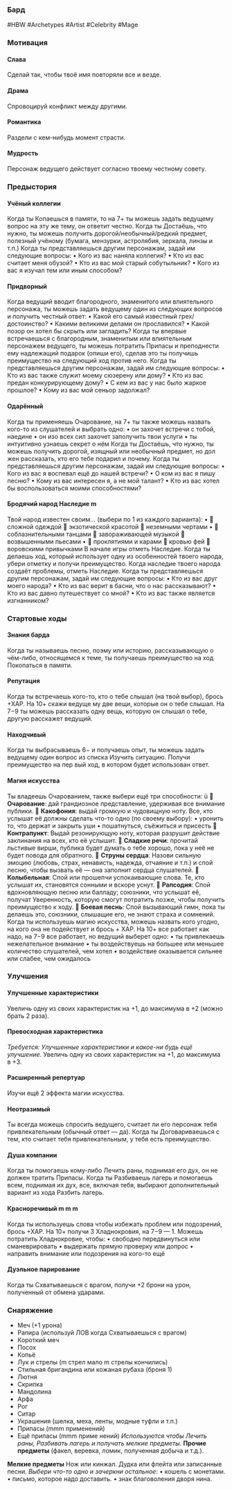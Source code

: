 ### **Бард**

#HBW #Archetypes #Artist #Celebrity #Mage
### **Мотивация**

#### **Cлава** 
Сделай так, чтобы твоё имя повторяли все и везде.

#### **Драма** 
Спровоцируй конфликт между другими. 

#### **Романтика** 
Раздели с кем-нибудь момент страсти. 

#### **Мудрость** 
Персонаж ведущего действует согласно твоему честному совету.

### **Предыстория**

#### **Учёный коллегии** 
Когда ты Копаешься в памяти, то на 7+ ты можешь задать ведущему вопрос на эту же тему, он ответит честно. 
Когда ты Достаёшь, что нужно, ты можешь получить дорогой/необычный/редкий предмет, полезный учёному (бумага, мензурки, астролябия, зеркала, линзы и т.п.) 
Когда ты представляешься другим персонажам, задай им следующие вопросы: 
• Кого из вас наняла коллегия? 
• Кто из вас считает меня обузой? 
• Кто из вас мой старый собутыльник? 
• Кого из вас я изучал тем или иным способом?

#### **Придворный**
Когда ведущий вводит благородного, знаменитого или влиятельного персонажа, ты можешь задать ведущему один из следующих вопросов и получить честный ответ:
• Какой его самый известный грех/достоинство? 
• Какими великими делами он прославился? 
• Какой позор он хотел бы скрыть или загладить?
Когда ты впервые встречаешься с благородным, знаменитым или влиятельным персонажем ведущего, ты можешь потратить Припасы и преподнести ему надлежащий подарок (опиши его), сделав это ты получишь преимущество на следующий ход против него.
Когда ты представляешься другим персонажам, задай им следующие вопросы: 
• Кто из вас также служит моему сюзерену или дому?
• Кто из вас предан конкурирующему дому? 
• C кем из вас у нас было жаркое прошлое? 
• Кому из вас мой сеньор задолжал?

#### **Одарённый** 
Когда ты применяешь Очарование, на 7+ ты также можешь назвать кого-то из слушателей и выбрать одно: 
• он захочет встречи с тобой, наедине 
• он изо всех сил захочет заполучить твои услуги 
• ты интуитивно узнаешь секрет о нём 
Когда ты Достаёшь, что нужно, ты можешь получить дорогой, изящный или необычный предмет, но дол жен рассказать, кто его тебе подарил и почему. 
Когда ты представляешься другим персонажам, задай им следующие вопросы: 
• Кого из вас я воспевал ещё до нашей встречи? 
• О ком из вас я пишу песню? 
• Кому из вас интересен я, а не мой талант? 
• Кто из вас хотел бы воспользоваться моими способностями?

#### **Бродячий народ**  Наследие m 
Твой народ известен своим… (выбери по 1 из каждого варианта):
•  сложной одеждой  экзотической красотой  неземными чертами 
•  соблазнительными танцами  завораживающей музыкой  возвышенными пьесами 
•  проклятиями и карами  кровью фей  воровскими привычками 
В начале игры отметь Наследие. Когда ты делаешь ход, который использует одну из особенностей твоего народа, убери отметку и получи преимущество. Когда наследие твоего народа создаёт проблемы, отметь Наследие. 
Когда ты представляешься другим персонажам, задай им следующие вопросы: 
• Кто из вас друг моего народа? 
• Кто из вас верит в басни, что о нас рассказывают? 
• Кто из вас давно путешествует со мной? 
• Кто из вас также является изгнанником?

### **Стартовые ходы**

#### **Знания барда** 
Когда ты называешь песню, поэму или историю, рассказывающую о чём-либо, относящемся к теме, ты получаешь преимущество на ход Покопаться в памяти.

#### **Репутация** 
Когда ты встречаешь кого-то, кто о тебе слышал (на твой выбор), брось +ХАР. На 10+ скажи ведуще му две вещи, которые он о тебе слышал. На 7−9 ты можешь рассказать одну вещь, которую он слышал о тебе, другую расскажет ведущий.

#### **Находчивый** 
Когда ты выбрасываешь 6− и получаешь опыт, ты можешь задать ведущему один вопрос из списка Изучить ситуацию. Получи преимущество на пер вый ход, в котором будет использован ответ.

#### **Магия искусства** 
Ты владеешь Очарованием, также выбери ещё три способности: 
ü  **Очарование**: дай грандиозное представление, удерживая все внимание публики. 
 **Какофония**: выдай громкую и чудовищную ноту. Все, кто услышат её должны сделать что-то одно (по своему выбору): 
• уронить то, что держат и закрыть уши 
• пошатнуться, съёжиться и присесть 
 **Контрапункт**: Выдай резонирующую ноту, которая разрушит действие заклинания на всех, кто её услышит. 
 **Сладкие речи**: прочитай льстивые вирши, публика будет думать о тебе хорошо, пока у неё не будет повода для обратного. 
 **Струны сердца**: Назови сильную эмоцию (любовь, страх, ненависть, надежда, отчаяние и т.п.) и спой песню, чтобы вызвать её — она заполнит сердца слушателей. 
 **Колыбельная**: Спой или прошепчи успокаивающие слова. Те, кто услышат их, становятся сонными и вскоре уснут. 
 **Рапсодия**: Спой вдохновляющую песню или балладу; союзники, что услышат её, получат Уверенность, которую смогут потратить позже, чтобы получить преимущество к ходу.
 **Боевая песнь**: Спой вызывающий гимн, пока ты делаешь это, союзники, слышащие его, не знают страха и сомнений. 
Когда ты используешь магию искусства, можешь назвать кого угодно, на кого она не подействует и брось + ХАР. На 10+ все работает как надо, на 7−9 все работает, но ведущий выберет одно: 
• ты привлекаешь нежелательное внимание 
• ты воздействуешь на большее или меньшее количество слушателей, чем хотел 
• воздействие оказывается сильнее или слабее, чем ожидалось

### **Улучшения**

#### **Улучшенные характеристики** 
Увеличь одну из своих характеристик на +1, до максимума в +2 (можно брать 2 раза).

#### **Превосходная характеристика** 
*Требуется: Улучшенные характеристики и какое-ни будь ещё улучшение.* 
Увеличь одну из своих характеристик на +1, до максимума в +3.

#### **Расширенный репертуар** 
Изучи ещё 2 эффекта магии искусства.

#### **Неотразимый** 
Ты всегда можешь спросить ведущего, считает ли его персонаж тебя привлекательным (обычный ответ — да). Когда ты Договариваешься с тем, кто считает тебя привлекательным, у тебя есть преимущество.

#### **Душа компании** 
Когда ты помогаешь кому-либо Лечить раны, поднимая его дух, он не должен тратить Припасы. Когда ты Разбиваешь лагерь и помогаешь всем, поднимая их дух, все, включая тебя, выбирают дополнительный вариант из хода Разбить лагерь.

#### **Красноречивый** m m m 
Когда ты используешь слова чтобы избежать проблем или подозрений, брось +ХАР. На 10+ получи 3 Хладнокровия, на 7−9 — 1. Можешь потратить Хладнокровие, чтобы: 
• свободно передвинуться или сманеврировать 
• выдержать прямую проверку или допрос 
• направить внимание или подозрения на кого-то ещё

#### **Дуэльное парирование** 
Когда ты Схватываешься с врагом, получи +2 брони на урон, полученный от обмена ударами.

### **Снаряжение**

- Меч (+1 урона) 
- Рапира (используй ЛОВ когда Схватываешься с врагом) 
- Короткий меч 
- Посох 
- Копьё 
- Лук и стрелы (m стрел мало m стрелы кончились) 
- Стильная бригандина или кожаная рубаха (броня 1) 
- Лютня 
- Скрипка 
- Мандолина 
- Арфа 
- Рог 
- Ситар 
- Украшения (шелка, меха, ленты, модные туфли и т.п.) 
- Припасы (mmm применений)
- Ещё припасы (mmm приме нений)
*Используются чтобы Лечить раны, Разбивать лагерь и получать мелкие предметы.* 
**Прочие предметы** (факел, веревка, ломик, полученная добыча и т.д.).

**Мелкие предметы**
Нож или кинжал. 
Дудка или флейта или записанные песни. 
*Выбери что-то одно и зачеркни остальное*: 
• кошель с монетами. 
• письмо, которое надо доставить. 
• знак благоволения дворя нина.